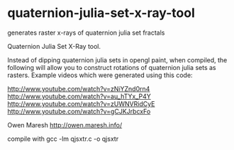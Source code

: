 quaternion-julia-set-x-ray-tool
===============================

generates raster x-rays of quaternion julia set fractals

Quaternion Julia Set X-Ray tool. 

Instead of dipping quaternion julia sets in opengl paint, when compiled, the following
will allow you to construct rotations of quaternion julia sets as rasters. Example
videos which were generated using this code:

http://www.youtube.com/watch?v=zNiYZnd0rn4
http://www.youtube.com/watch?v=au_hTYx_P4Y
http://www.youtube.com/watch?v=zUWNVRidCyE
http://www.youtube.com/watch?v=gCJKJrbcxFo

Owen Maresh
http://owen.maresh.info/

compile with 
gcc -lm qjsxtr.c -o qjsxtr
